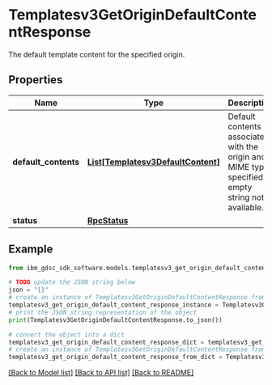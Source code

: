 # Templatesv3GetOriginDefaultContentResponse

The default template content for the specified origin.

## Properties

Name | Type | Description | Notes
------------ | ------------- | ------------- | -------------
**default_contents** | [**List[Templatesv3DefaultContent]**](Templatesv3DefaultContent.md) | Default contents associated with the origin and MIME type specified; empty string not available. | [optional] 
**status** | [**RpcStatus**](RpcStatus.md) |  | [optional] 

## Example

```python
from ibm_gdsc_sdk_software.models.templatesv3_get_origin_default_content_response import Templatesv3GetOriginDefaultContentResponse

# TODO update the JSON string below
json = "{}"
# create an instance of Templatesv3GetOriginDefaultContentResponse from a JSON string
templatesv3_get_origin_default_content_response_instance = Templatesv3GetOriginDefaultContentResponse.from_json(json)
# print the JSON string representation of the object
print(Templatesv3GetOriginDefaultContentResponse.to_json())

# convert the object into a dict
templatesv3_get_origin_default_content_response_dict = templatesv3_get_origin_default_content_response_instance.to_dict()
# create an instance of Templatesv3GetOriginDefaultContentResponse from a dict
templatesv3_get_origin_default_content_response_from_dict = Templatesv3GetOriginDefaultContentResponse.from_dict(templatesv3_get_origin_default_content_response_dict)
```
[[Back to Model list]](../README.md#documentation-for-models) [[Back to API list]](../README.md#documentation-for-api-endpoints) [[Back to README]](../README.md)


